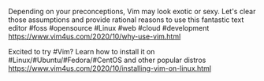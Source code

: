 Depending on your preconceptions, Vim may look exotic or sexy. Let's clear those
assumptions and provide rational reasons to use this fantastic text editor
#foss #opensource #Linux #web #cloud #development
https://www.vim4us.com/2020/10/why-use-vim.html

Excited to try #Vim? Learn how to install it on #Linux/#Ubuntu/#Fedora/#CentOS
and other popular distros
https://www.vim4us.com/2020/10/installing-vim-on-linux.html
